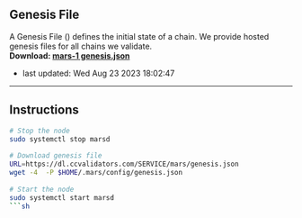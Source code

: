 ## Genesis File
A Genesis File () defines the initial state of a chain. We provide hosted genesis files for all chains we validate.  
**Download: [mars-1 genesis.json](https://dl.ccvalidators.com/SERVICE/mars/genesis.json)**  
- last updated: Wed Aug 23 2023 18:02:47
---
## Instructions
```sh
# Stop the node
sudo systemctl stop marsd
 
# Download genesis file
URL=https://dl.ccvalidators.com/SERVICE/mars/genesis.json
wget -4  -P $HOME/.mars/config/genesis.json
 
# Start the node
sudo systemctl start marsd
```sh
